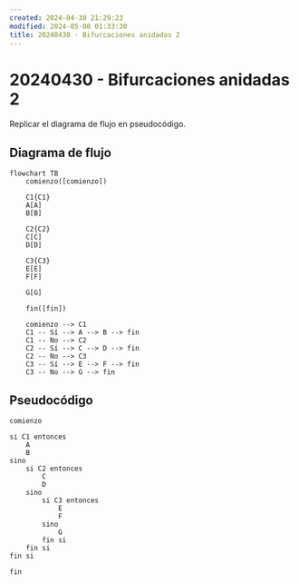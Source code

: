 ```yaml
---
created: 2024-04-30 21:29:23
modified: 2024-05-08 01:33:30
title: 20240430 - Bifurcaciones anidadas 2
---
```


# 20240430 - Bifurcaciones anidadas 2

Replicar el diagrama de flujo en pseudocódigo.

## Diagrama de flujo

```mermaid
flowchart TB
	comienzo([comienzo])

    C1{C1}
	A[A]
	B[B]

    C2{C2}
	C[C]
	D[D]

    C3{C3}
	E[E]
	F[F]

    G[G]

	fin([fin])

	comienzo --> C1
	C1 -- Sí --> A --> B --> fin
	C1 -- No --> C2
	C2 -- Sí --> C --> D --> fin
	C2 -- No --> C3
	C3 -- Sí --> E --> F --> fin
	C3 -- No --> G --> fin
```

## Pseudocódigo

```
comienzo

si C1 entonces
    A
    B
sino
    si C2 entonces
        C
        D
    sino
        si C3 entonces
            E
            F
        sino
            G
        fin si
    fin si
fin si

fin
```
